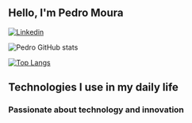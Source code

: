 ## Hello, I'm Pedro Moura

[![Linkedin](https://img.shields.io/badge/LinkedIn-0077B5?style=for-the-badge&logo=linkedin&logoColor=white/)](https://www.linkedin.com/in/pedro-ciriaco-moura/)

![Pedro GitHub stats](https://github-readme-stats.vercel.app/api?username=PedroCiriacoMoura&show_icons=true&theme=dark)

[![Top Langs](https://github-readme-stats.vercel.app/api/top-langs/?username=PedroCiriacoMoura&layout=compact)](https://github.com/PedroCiriacoMoura/github-readme-stats)
## Technologies I use in my daily life

### Passionate about technology and innovation